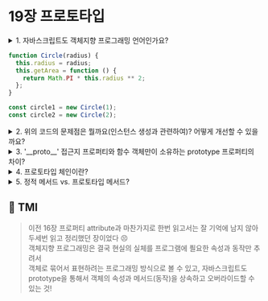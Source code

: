 # 19장 프로토타입

<details>

<summary> 1. 자바스크립트도 객체지향 프로그래밍 언어인가요?  </summary>

```
자바스크립트는 프로토타입 기반의 객체지향 프로그래밍 언어입니다.
객체지향 프로그래밍에서는 실체는 '속성 (특징이나 성질)'을 지니고 있고,
이러한 속성으로 실체를 인식하거나 구분할 수 있다는 것에서 출발합니다.

예를 들어, 사람은 나이,성별,이름,성격,주소,직업 등 다양한 속성을 지니고 있습니다.
여기서 구현하려는 프로그램에 '이름'과 '주소' 속성을 추려서 표현하는 것을 "추상화"라고 합니다. 사람은 속성뿐만 아니라 밥을 먹거나, 책을 읽거나 등의 행동을 할 수 있는데, 행동을 통해 데이터와 상태를 조작할 수 있습니다. 이러한 행동에 속하는 것을 '동작'이라고 합니다.

이와 같이 필요한 여러 속성과 동작이 하나의 단위로 구성된 복합적인 자료구조를 이루면 "객체"라고 합니다.


이름과 주소를 속성으로 하고, 인사를 하는 동작을 갖는 사람이라는 객체를 코드로 나타내면 아래와 같습니다.

const Person = {
    name: 'pyotato'
    address: 'Seoul'
    sayHi(){
        return `Hi! My name is ${this.name}!`;
    }
}
```

</details>

```js
function Circle(radius) {
  this.radius = radius;
  this.getArea = function () {
    return Math.PI * this.radius ** 2;
  };
}

const circle1 = new Circle(1);
const circle2 = new Circle(2);
```

<details>

<summary> 2. 위의 코드의 문제점은 뭘까요(인스턴스 생성과 관련하여)? 어떻게 개선할 수 있을까요?  </summary>

```
위의 코드는 Circle이라는 생성자 함수를 통해 circle1와 circle2 인스턴스를 생성했습니다.
여기서 각 인스턴스는 속성만 다르고 getArea 메서드는 중복되어 객체마다 생성되어 메모리를 불필요하게 사용한다는 문제가 있습니다.
이는 프로토타입 기반으로 프로퍼티를 상속할 수 있는 자바스크립트의 특징을 활용하면 해결할 수 있습니다.

function Circle(radius) {
  this.radius = radius;
}

Circle.prototype.getArea = function () {
    return Math.PI * this.radius ** 2;
};

const circle1 = new Circle(1);
const circle2 = new Circle(2);

프로토타입이 아닌 생성자함수의 메서드로 getArea를 정의했을 경우,
두 인스턴스의 메서드는 동일하지 않지만, Circle 생성자 함수의 prototype에 바인딩한
getArea 메서드는 두 인스턴스가 상속하여 재사용하고 있다는 점에서 메모리를 절약할 수 있습니다.
```

</details>

<details>

<summary> 3. '__proto__' 접근지 프로퍼티와 함수 객체만이 소유하는 prototype 프로퍼티의 차이?  </summary>

```
함수 객체만이 소유하는 prototype 프로퍼티는 생성자 함수가 생성할 인스턴스의 프로퍼티를 가리킵니다. __proto__ 접근자 프로퍼티는 객체가 자신의 프로토타입에 접근하거나 교체하기 위해 쓰이는 반면, prototype 프로퍼티는 생성자 함수가 자신의 생성할 객체의 프로토타입을 할당하기 위해 사용합니다.
따라서 사용 주체 또한 다른데, __proto__ 접근자 프로퍼티는 모든 객체가 사용하지만,
prototype 프로퍼티는 생성자 함수만이 사용 주체입니다.
```

</details>

<details>

<summary> 4. 프로토타입 체인이란?  </summary>

```
프로토타입 체인은 상속과 프로퍼티 검색을 위한 매커니즘입니다.
객체의 프로퍼티에 접근하려고 할 때 해당 객체에 접근하려는 프로퍼티가 없다면 [[Prototype]] 내부 슬롯의 참조를 따라 자신의 부모 역할을 하는 프로토타입의 프로퍼티를 순차적으로 검샙하는 과정을 프로토타입 체인이라고 하며, 프로토타입 체인은 자바스크립트가 객체지향 프로그래밍의 상속을 구현하는 매커니즘입니다.

예를 들어,

function Circle(radius) {
  this.radius = radius;
}

Circle.prototype.getArea = function () {
    return Math.PI * this.radius ** 2;
};

const circle1 = new Circle(1);
const circle2 = new Circle(2);

console.log(Object.getPrototypeOf(circle1)===Circle.prototype); //  true
console.log(Object.getPrototypeOf(Circle.prototype)===Object.prototype); //true
console.log(circle1.hasOwnProperty('radius'));// true


console.log(Object.prototype.hasOwnProperty.call(circle1,'radius'));// true

프로토타입 체인의 최상위에 위치하는 객체는 언제나 Object.prototype이므로
모든 객체는 Object.prototype를 상속받습니다.

따라서 위의 경우에서 hasOwnProperty 메서드를 호출하면 circle1객체에서 hasOwnProperty를 검색하고 없다면 프로토타입 체인을 따라서 [[Prototype]] 내부슬롯에 바인딩되어 있는 프로토타입 Circle.prototype으로 이동하여 hasOwnProperty를 검색합니다.

Circle.prototype에도 hasOwnProperty 메서드가 없으므로 프로토타입 체인을 따라
[[Prototype]] 내부 슬롯에 바인딩되어 있는 Object.prototype으로 이동하여
hasOwnProperty 메서드를 검색합니다.
hasOwnProperty가 있으므로 Object.prototype.hasOwnProperty 매소드를 호출하고, this애 circle1 객체를 바인딩합니다.
```

</details>

<details>

<summary> 5. 정적 메서드 vs. 프로토타입 메서드?  </summary>

```
정적(static) 메서드는 생성자 함수로 인스턴스를 생성하지 않아도 참조/호출할 수 있는 메서드인 반면, 프로토타입 메서드는 인스턴스로 참조/호출할 수 있습니다.
정적 메서드는 프로토타입 체인에 속한 객체의 프로퍼티 메서드가 아니므로 인스턴스로 접근할 수 없습니다. 예를 들어, Object.create는 정적 메서드입니다. Object.create로 인스턴스를 생성해도 해당 인스턴스로 create 메서드를 호출할 수 없습니다.
반면, Object.prototype.hasOwnProperty는 프로토타입 메서드입니다.
Object.create로 인스턴스를 생성하면 해당 인스턴스로 hasOwnProperty 메서드를 호출할 수 있습니다. 이는 프로토타입체인 상의 최종점인 Object.prototype에 존재하기 떄문입니다.
```

</details>

## 💭 TMI

> 이전 16장 프로퍼티 attribute과 마찬가지로 한번 읽고서는 잘 기억에 남지 않아<br/>
> 두세번 읽고 정리했던 장이었다 😣<br/>
> 객체지향 프로그래밍은 결국 현실의 실체를 프로그램에 픨요한 속성과 동작만 추려서<br/>
> 객체로 묶어서 표현하려는 프로그래밍 방식으로 볼 수 있고, 자바스크립트도 prototype을 통해서 객체의 속성과 메서드(동작)을 상속하고 오버라이드할 수 있는 것!
